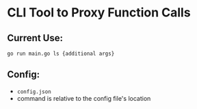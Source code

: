 # CLI Tool to Proxy Function Calls

## Current Use:

`go run main.go ls {additional args}`

## Config:

- `config.json`
- command is relative to the config file's location
